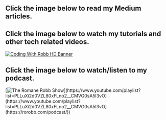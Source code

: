 

## Click the image below to read my Medium articles.



## Click the image below to watch my tutorials and other tech related videos.

[![Coding With Robb HD Banner](https://user-images.githubusercontent.com/75688766/180049519-4076fc66-c4b4-4465-ba23-46424ae6dce3.jpg)](https://www.youtube.com/playlist?list=PLLuXi2d0VZL80xFLno2__CMVG0sA5l3vO)

## Click the image below to watch/listen to my podcast.

[![The Romane Robb Show]([https://user-images.githubusercontent.com/75688766/180049519-4076fc66-c4b4-4465-ba23-46424ae6dce3.jpg]([https://user-images.githubusercontent.com/75688766/180051032-c741fe84-4690-4e58-9a9a-f75f4894896b.jpg))](https://www.youtube.com/playlist?list=PLLuXi2d0VZL80xFLno2__CMVG0sA5l3vO](https://www.youtube.com/playlist?list=PLLuXi2d0VZL80xFLno2__CMVG0sA5l3vO](https://rorobb.com/podcast/))
